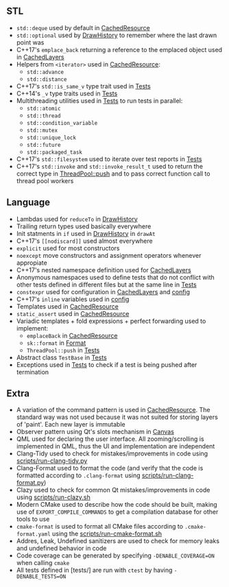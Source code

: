 ## STL
* `std::deque` used by default in [CachedResource](https://github.com/AlexandruIca/Skribble/blob/master/src/cached_resource.hpp)
* `std::optional` used by [DrawHistory](https://github.com/AlexandruIca/Skribble/blob/master/src/draw_history.hpp) to remember where the last drawn point was
* C++17's `emplace_back` returning a reference to the emplaced object used in [CachedLayers](https://github.com/AlexandruIca/Skribble/blob/master/src/draw_history.hpp)
* Helpers from `<iterator>` used in [CachedResource](https://github.com/AlexandruIca/Skribble/blob/master/src/cached_resource.hpp):
    - `std::advance`
    - `std::distance`
* C++17's `std::is_same_v` type trait used in [Tests](https://github.com/AlexandruIca/Skribble/blob/develop/tests/helper/test.hpp)
* C++14's `_v` type traits used in [Tests](https://github.com/AlexandruIca/Skribble/blob/develop/tests/helper/test.hpp)
* Multithreading utilities used in [Tests](https://github.com/AlexandruIca/Skribble/blob/develop/tests/helper/test.hpp) to run tests in parallel:
    - `std::atomic`
    - `std::thread`
    - `std::condition_variable`
    - `std::mutex`
    - `std::unique_lock`
    - `std::future`
    - `std::packaged_task`
* C++17's `std::filesystem` used to iterate over test reports in [Tests](https://github.com/AlexandruIca/Skribble/blob/develop/tests/helper/test.hpp)
* C++17's `std::invoke` and `std::invoke_result_t` used to return the correct type in [ThreadPool::push](https://github.com/AlexandruIca/Skribble/blob/develop/tests/helper/test.hpp) and to pass correct function call to thread pool workers

## Language
* Lambdas used for `reduceTo` in [DrawHistory](https://github.com/AlexandruIca/Skribble/blob/master/src/draw_history.cpp)
* Trailing return types used basically everywhere
* Init statments in `if` used in [DrawHistory](https://github.com/AlexandruIca/Skribble/blob/master/src/draw_history.cpp) in `drawAt`
* C++17's `[[nodiscard]]` used almost everywhere
* `explicit` used for most constructors
* `noexcept` move constructors and assignment operators whenever appropiate
* C++17's nested namespace definition used for [CachedLayers](https://github.com/AlexandruIca/Skribble/blob/master/src/draw_history.hpp)
* Anonymous namespaces used to define tests that do not conflict with other tests defined in different files but at the same line in [Tests](https://github.com/AlexandruIca/Skribble/blob/develop/tests/helper/test.hpp)
* `constexpr` used for configuration in [CachedLayers](https://github.com/AlexandruIca/Skribble/blob/master/src/draw_history.hpp) and [config](https://github.com/AlexandruIca/Skribble/blob/master/src/canvas_config.hpp)
* C++17's `inline` variables used in [config](https://github.com/AlexandruIca/Skribble/blob/master/src/canvas_config.hpp)
* Templates used in [CachedResource](https://github.com/AlexandruIca/Skribble/blob/master/src/cached_resource.hpp)
* `static_assert` used in [CachedResource](https://github.com/AlexandruIca/Skribble/blob/master/src/cached_resource.hpp)
* Variadic templates + fold expressions + perfect forwarding used to implement:
    - `emplaceBack` in [CachedResource](https://github.com/AlexandruIca/Skribble/blob/master/src/cached_resource.hpp)
    - `sk::format` in [Format](https://github.com/AlexandruIca/Skribble/blob/develop/src/format.hpp)
    - `ThreadPool::push` in [Tests](https://github.com/AlexandruIca/Skribble/blob/develop/tests/helper/test.hpp)
* Abstract class `TestBase` in [Tests](https://github.com/AlexandruIca/Skribble/blob/develop/tests/helper/test.hpp)
* Exceptions used in [Tests](https://github.com/AlexandruIca/Skribble/blob/develop/tests/helper/test.hpp) to check if a test is being pushed after termination

## Extra
* A variation of the command pattern is used in [CachedResource](https://github.com/AlexandruIca/Skribble/blob/master/src/cached_resource.hpp). The standard way was not used because it was not suited for storing layers of 'paint'. Each new layer is immutable
* Observer pattern using Qt's slots mechanism in [Canvas](https://github.com/AlexandruIca/Skribble/blob/master/src/canvas.hpp)
* QML used for declaring the user interface. All zooming/scrolling is implemented in QML, thus the UI and implementation are independent
* Clang-Tidy used to check for mistakes/improvements in code using [scripts/run-clang-tidy.py](https://github.com/AlexandruIca/Skribble/blob/master/scripts/run-clang-tidy.py)
* Clang-Format used to format the code (and verify that the code is formatted according to `.clang-format` using [scripts/run-clang-format.py](https://github.com/AlexandruIca/Skribble/blob/master/scripts/run-clang-format.py))
* Clazy used to check for common Qt mistakes/improvements in code using [scripts/run-clazy.sh](https://github.com/AlexandruIca/Skribble/blob/master/scripts/run-clazy.sh)
* Modern CMake used to describe how the code should be built, making use of `EXPORT_COMPILE_COMMANDS` to get a compilation database for other tools to use
* `cmake-format` is used to format all CMake files according to `.cmake-format.yaml` using the [scripts/run-cmake-format.sh](https://github.com/AlexandruIca/Skribble/blob/master/scripts/run-cmake-format.sh)
* Addres, Leak, Undefined sanitizers are used to check for memory leaks and undefined behavior in code
* Code coverage can be generated by specifying `-DENABLE_COVERAGE=ON` when calling `cmake`
* All tests defined in [tests/] are run with `ctest` by having `-DENABLE_TESTS=ON`
